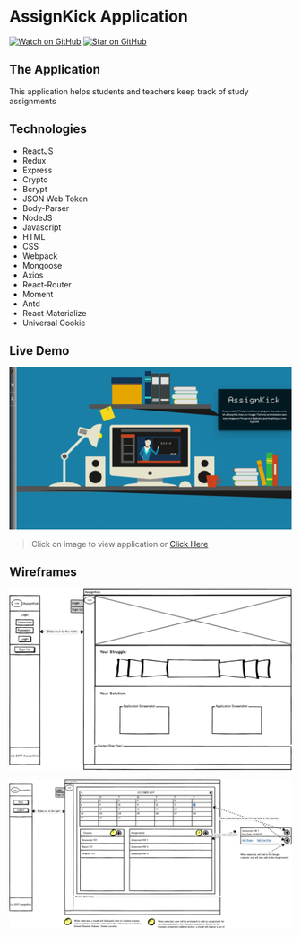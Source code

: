 # AssignKick Application

[![Watch on GitHub][github-watch-badge]][github-watch]
[![Star on GitHub][github-star-badge]][github-star]

## The Application
This application helps students and teachers keep track of study assignments


## Technologies
+ ReactJS
+ Redux
+ Express
+ Crypto
+ Bcrypt
+ JSON Web Token
+ Body-Parser
+ NodeJS
+ Javascript
+ HTML
+ CSS
+ Webpack
+ Mongoose
+ Axios
+ React-Router
+ Moment
+ Antd
+ React Materialize
+ Universal Cookie


## Live Demo
[![alt text](https://github.com/andybonner/assignkick/blob/master/client/public/assets/images/homepage.png)](http://assignkick.herokuapp.com/)
> Click on image to view application or [Click Here](http://assignkick.herokuapp.com/)


## Wireframes
![Homepage](https://github.com/andybonner/assignkick/blob/master/wireframes/home.png)


![Main Application](https://github.com/andybonner/assignkick/blob/master/wireframes/main.png)

[github-watch]: https://github.com/andybonner/assignkick/watchers
[github-watch-badge]: https://img.shields.io/github/watchers/andybonner/assignkick.svg?style=social&label=Watch&style=flat-square
[github-star]: https://github.com/andybonner/assignkick/stargazers
[github-star-badge]: https://img.shields.io/github/stars/andybonner/assignkick.svg?style=social&label=Stars&style=flat-square
